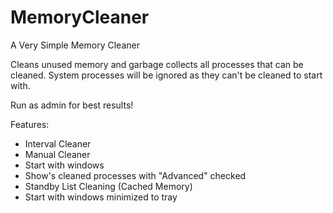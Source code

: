 # MemoryCleaner
A Very Simple Memory Cleaner

Cleans unused memory and garbage collects all processes that can be cleaned.
System processes will be ignored as they can't be cleaned to start with.

Run as admin for best results!


Features:

- Interval Cleaner 
- Manual Cleaner
- Start with windows
- Show's cleaned processes with "Advanced" checked
- Standby List Cleaning (Cached Memory)
- Start with windows minimized to tray
